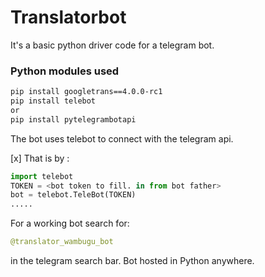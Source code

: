 # Translatorbot
It's a basic python driver code for a telegram bot. 
### Python modules used 
```Bash 
pip install googletrans==4.0.0-rc1 
pip install telebot
or 
pip install pytelegrambotapi 
```
The bot uses telebot to connect with the telegram api.

[x] That is by :
``` Python 
import telebot 
TOKEN = <bot token to fill. in from bot father> 
bot = telebot.TeleBot(TOKEN)
.....
```
For a working bot search for: 
``` Python
@translator_wambugu_bot
```
in the telegram search bar.
Bot hosted in  Python anywhere.

